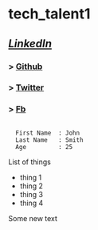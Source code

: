 # **tech_talent1**
## *[LinkedIn](https://www.linkedin.com/in/emma-karanja/)*
### > [Github](https://github.com/EmmaKaranja)
### > [Twitter](https://twitter.com/nyaguthii_emma)
### > [Fb](https://www.facebook.com/emma.nyaguthii)
```

  First Name  : John
  Last Name   : Smith
  Age         : 25

```
List of things
 - thing 1
 - thing 2
 - thing 3
 - thing 4

 Some new text
